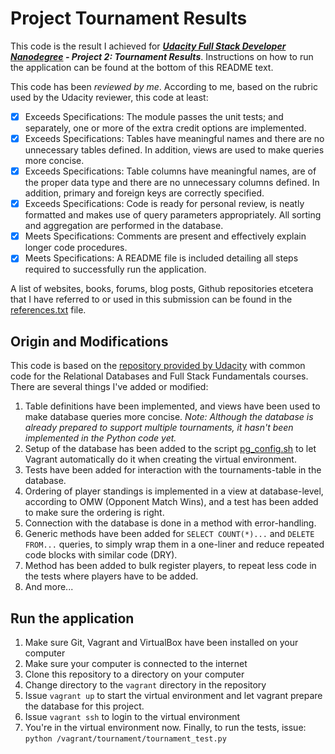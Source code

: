 Project Tournament Results
=============

This code is the result I achieved for ***[Udacity Full Stack Developer
Nanodegree](https://www.udacity.com/course/nd004) - Project 2: Tournament
Results***.
Instructions on how to run the application can be found at the bottom of
this README text.

This code has been *reviewed by me*. According to me, based on the rubric
used by the Udacity reviewer, this code at least:
- [x] Exceeds Specifications: The module passes the unit tests; and
  separately, one or more of the extra credit options are implemented.
- [x] Exceeds Specifications: Tables have meaningful names and there are
  no unnecessary tables defined. In addition, views are used to make
  queries more concise.
- [x] Exceeds Specifications: Table columns have meaningful names, are of
  the proper data type and there are no unnecessary columns defined. In
  addition, primary and foreign keys are correctly specified.
- [x] Exceeds Specifications: Code is ready for personal review, is
  neatly formatted and makes use of query parameters appropriately. All
  sorting and aggregation are performed in the database.
- [x] Meets Specifications: Comments are present and effectively explain
  longer code procedures.
- [x] Meets Specifications: A README file is included detailing all
  steps required to successfully run the application.

A list of websites, books, forums, blog posts, Github repositories etcetera
that I have referred to or used in this submission can be found in the
[references.txt](https://github.com/swesterveld/udacity-nd004-p2-tournament-results/blob/master/references.txt)
file.

## Origin and Modifications
This code is based on the [repository provided by Udacity](https://github.com/udacity/fullstack-nanodegree-vm)
with common code for the Relational Databases and Full Stack Fundamentals
courses.
There are several things I've added or modified:

1. Table definitions have been implemented, and views have been used to
   make database queries more concise.
   *Note: Although the database is already prepared to support multiple
   tournaments, it hasn't been implemented in the Python code yet.*
2. Setup of the database has been added to the script [pg_config.sh](https://github.com/swesterveld/udacity-nd004-p2-tournament-results/blob/master/vagrant/pg_config.sh)
   to let Vagrant automatically do it when creating the virtual
   environment.
3. Tests have been added for interaction with the tournaments-table in
   the database.
4. Ordering of player standings is implemented in a view at
   database-level, according to OMW (Opponent Match Wins), and a test
   has been added to make sure the ordering is right.
5. Connection with the database is done in a method with error-handling.
6. Generic methods have been added for ```SELECT COUNT(*)...``` and
   ```DELETE FROM...``` queries, to simply wrap them in a one-liner and
   reduce repeated code blocks with similar code (DRY).
7. Method has been added to bulk register players, to repeat less code
   in the tests where players have to be added.
8. And more...

## Run the application
1. Make sure Git, Vagrant and VirtualBox have been installed on your computer
2. Make sure your computer is connected to the internet
3. Clone this repository to a directory on your computer
4. Change directory to the ```vagrant``` directory in the repository
5. Issue ```vagrant up``` to start the virtual environment and let
   vagrant prepare the database for this project.
6. Issue ```vagrant ssh``` to login to the virtual environment
7. You're in the virtual environment now. Finally, to run the tests,
   issue: ```python /vagrant/tournament/tournament_test.py```
